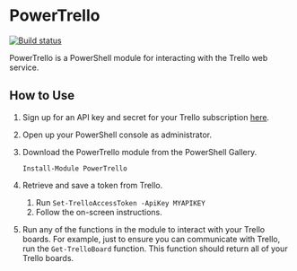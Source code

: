 # PowerTrello

[![Build status](https://ci.appveyor.com/api/projects/status/sfix5awr3a737yr3?svg=true)](https://ci.appveyor.com/project/adbertram/powertrello)

PowerTrello is a PowerShell module for interacting with the Trello web service.

## How to Use

1. Sign up for an API key and secret for your Trello subscription [here](https://trello.com/app-key).

2. Open up your PowerShell console as administrator.

3. Download the PowerTrello module from the PowerShell Gallery.

   `Install-Module PowerTrello`

4. Retrieve and save a token from Trello.
    1. Run `Set-TrelloAccessToken -ApiKey MYAPIKEY`
    2. Follow the on-screen instructions.

5. Run any of the functions in the module to interact with your Trello boards. For example, just to ensure you can communicate with Trello, run the `Get-TrelloBoard` function. This function should return all of your Trello boards.
